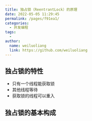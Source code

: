 ```yaml
---
title: 独占锁（ReentrantLock）的原理
date: 2022-05-05 11:29:45
permalink: /pages/f91ea1/
categories:
  - 并发编程
tags:
  - 
author: 
  name: weiluoliang
  link: https://github.com/weiluoliang
---
```



## 独占锁的特性
  - 只有一个线程能获取锁
  - 其他线程等待
  - 获取锁的线程可以重入
  

## 独占锁的基本构成

  

